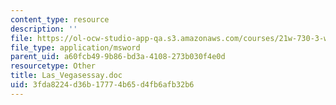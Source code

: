 ```yaml
---
content_type: resource
description: ''
file: https://ol-ocw-studio-app-qa.s3.amazonaws.com/courses/21w-730-3-writing-and-the-environment-spring-2005/3fda8224d36b17774b65d4fb6afb32b6_Las_Vegasessay.doc
file_type: application/msword
parent_uid: a60fcb49-9b86-bd3a-4108-273b030f4e0d
resourcetype: Other
title: Las_Vegasessay.doc
uid: 3fda8224-d36b-1777-4b65-d4fb6afb32b6
---
```

